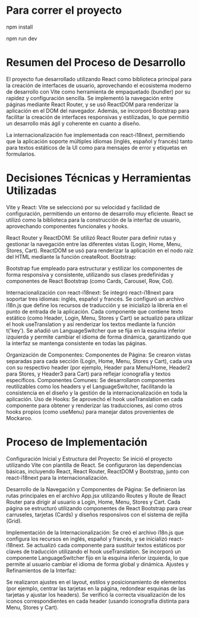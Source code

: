 # Para correr el proyecto
npm install

npm run dev

# Resumen del Proceso de Desarrollo
El proyecto fue desarrollado utilizando React como biblioteca principal para la creación de interfaces de usuario, aprovechando el ecosistema moderno de desarrollo con Vite como herramienta de empaquetado (bundler) por su rapidez y configuración sencilla. Se implementó la navegación entre páginas mediante React Router, y se usó ReactDOM para renderizar la aplicación en el DOM del navegador. Además, se incorporó Bootstrap para facilitar la creación de interfaces responsivas y estilizadas, lo que permitió un desarrollo más ágil y coherente en cuanto a diseño.

La internacionalización fue implementada con react-i18next, permitiendo que la aplicación soporte múltiples idiomas (inglés, español y francés) tanto para textos estáticos de la UI como para mensajes de error y etiquetas en formularios.

# Decisiones Técnicas y Herramientas Utilizadas

Vite y React:
Vite se seleccionó por su velocidad y facilidad de configuración, permitiendo un entorno de desarrollo muy eficiente.
React se utilizó como la biblioteca para la construcción de la interfaz de usuario, aprovechando componentes funcionales y hooks.

React Router y ReactDOM:
Se utilizó React Router para definir rutas y gestionar la navegación entre las diferentes vistas (Login, Home, Menu, Stores, Cart).
ReactDOM se usó para renderizar la aplicación en el nodo raíz del HTML mediante la función createRoot.
Bootstrap:

Bootstrap fue empleado para estructurar y estilizar los componentes de forma responsiva y consistente, utilizando sus clases predefinidas y componentes de React Bootstrap (como Cards, Carousel, Row, Col).

Internacionalización con react-i18next:
Se integró react-i18next para soportar tres idiomas: inglés, español y francés.
Se configuró un archivo i18n.js que define los recursos de traducción y se inicializó la librería en el punto de entrada de la aplicación.
Cada componente que contiene texto estático (como Header, Login, Menu, Stores y Cart) se actualizó para utilizar el hook useTranslation y así renderizar los textos mediante la función t('key').
Se añadió un LanguageSwitcher que se fija en la esquina inferior izquierda y permite cambiar el idioma de forma dinámica, garantizando que la interfaz se mantenga consistente en todas las páginas.

Organización de Componentes:
Componentes de Página: Se crearon vistas separadas para cada sección (Login, Home, Menu, Stores y Cart), cada una con su respectivo header (por ejemplo, Header para Menu/Home, Header2 para Stores, y Header3 para Cart) para reflejar iconografía y textos específicos.
Componentes Comunes: Se desarrollaron componentes reutilizables como los headers y el LanguageSwitcher, facilitando la consistencia en el diseño y la gestión de la internacionalización en toda la aplicación.
Uso de Hooks: Se aprovechó el hook useTranslation en cada componente para obtener y renderizar las traducciones, así como otros hooks propios (como useMenu) para manejar datos provenientes de Mockaroo.

# Proceso de Implementación

Configuración Inicial y Estructura del Proyecto:
Se inició el proyecto utilizando Vite con plantilla de React.
Se configuraron las dependencias básicas, incluyendo React, React Router, ReactDOM y Bootstrap, junto con react-i18next para la internacionalización.

Desarrollo de la Navegación y Componentes de Página:
Se definieron las rutas principales en el archivo App.jsx utilizando Routes y Route de React Router para dirigir al usuario a Login, Home, Menu, Stores y Cart.
Cada página se estructuró utilizando componentes de React Bootstrap para crear carruseles, tarjetas (Cards) y diseños responsivos con el sistema de rejilla (Grid).

Implementación de la Internacionalización:
Se creó el archivo i18n.js que configura los recursos en inglés, español y francés, y se inicializó react-i18next.
Se actualizó cada componente para sustituir textos estáticos por claves de traducción utilizando el hook useTranslation.
Se incorporó un componente LanguageSwitcher fijo en la esquina inferior izquierda, lo que permite al usuario cambiar el idioma de forma global y dinámica.
Ajustes y Refinamientos de la Interfaz:

Se realizaron ajustes en el layout, estilos y posicionamiento de elementos (por ejemplo, centrar las tarjetas en la página, redondear esquinas de las tarjetas y ajustar los headers).
Se verificó la correcta visualización de los iconos correspondientes en cada header (usando iconografía distinta para Menu, Stores y Cart).

